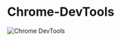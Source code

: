 # Chrome-DevTools
![Chrome DevTools](https://docs.google.com/document/d/1y_HqQm-LSVHNE-DWDKBNZxg2yEhtz8OtfV3rK8hUxJo/edit?usp=sharing)

